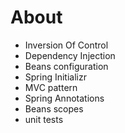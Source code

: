 # About

* Inversion Of Control
* Dependency Injection
* Beans configuration
* Spring Initializr
* MVC pattern
* Spring Annotations
* Beans scopes
* unit tests
